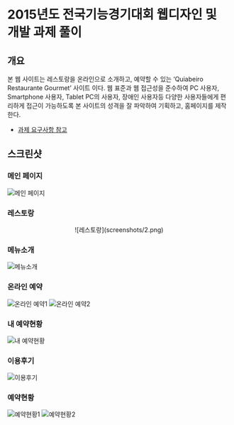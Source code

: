 # 2015년도 전국기능경기대회 웹디자인 및 개발 과제 풀이

## 개요

본 웹 사이트는 레스토랑을 온라인으로 소개하고, 예약할 수 있는 ‘Quiabeiro Restaurante Gourmet’ 사이트 이다. 웹 표준과 웹 접근성을 준수하여 PC 사용자, Smartphone 사용자, Tablet PC의 사용자, 장애인 사용자등 다양한 사용자들에게 편리하게 접근이 가능하도록 본 사이트의 성격을 잘 파악하여 기획하고, 홈페이지를 제작한다.

- [과제 요구사항 참고](https://github.com/JuheonOh/webskills/blob/2015_%EC%A0%84%EA%B5%AD/gyeonggi/task/(%EA%B2%BD%EA%B8%B0)%202015%20%EC%A0%84%EA%B5%AD%EA%B8%B0%EB%8A%A5%EA%B2%BD%EA%B8%B0%EB%8C%80%ED%9A%8C%20%EA%B3%BC%EC%A0%9C%20%EB%B0%8F%20%EC%B1%84%EC%A0%90%EA%B8%B0%EC%A4%80%ED%91%9C.pdf)

## 스크린샷

### 메인 페이지

![메인 페이지](screenshots/1.png)

### 레스토랑

<center>![레스토랑](screenshots/2.png)</center>

### 메뉴소개

![메뉴소개](screenshots/3.png)

### 온라인 예약

![온라인 예약1](screenshots/4-1.png)
![온라인 예약2](screenshots/4-2.png)

### 내 예약현황

![내 예약현황](screenshots/5.png)

### 이용후기

![이용후기](screenshots/6.png)

### 예약현황

![예약현황1](screenshots/7-1.png)
![예약현황2](screenshots/7-2.png)
